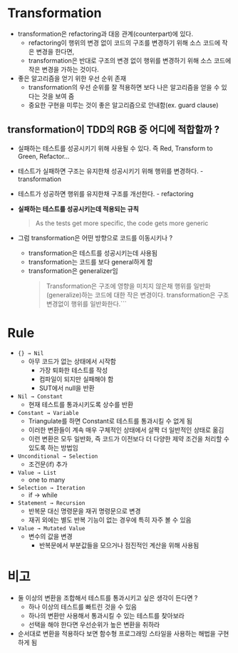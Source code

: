 # Transformation

- transformation은 refactoring과 대응 관계(counterpart)에 있다.
  - refactoring이 행위의 변경 없이 코드의 구조를 변경하기 위해 소스 코드에 작은 변경을 한다면,
  - transformation은 반대로 구조의 변경 없이 행위를 변경하기 위해 소스 코드에 작은 변경을 가하는 것이다.
- 좋은 알고리즘을 얻기 위한 우선 순위 존재
  - transformation의 우선 순위를 잘 적용하면 보다 나은 알고리즘을 얻을 수 있다는 것을 보여 줌
  - 중요한 구현을 미루는 것이 좋은 알고리즘으로 안내함(ex. guard clause)

## **transformation이 TDD의 RGB 중 어디에 적합할까 ?**

- 실패하는 테스트를 성공시키기 위해 사용될 수 있다. 즉 Red, Transform to Green, Refactor...
- 테스트가 실패하면 구조는 유지한채 성공시키기 위해 행위를 변경하다. - transformation
- 테스트가 성공하면 행위를 유지한채 구조를 개선한다. - refactoring

- **실패하는 테스트를 성공시키는데 적용되는 규칙**

  > As the tests get more specific, the code gets more generic

- 그럼 transformation은 어떤 방향으로 코드를 이동시키나 ?
  - transformation은 테스트를 성공시키는데 사용됨
  - transformation는 코드를 보다 general하게 함
  - transformation은 generalizer임
    > Transformation은 구조에 영향을 미치지 않은채 행위를 일반화(generalize)하는 코드에 대한 작은 변경이다.
    > transformation은 구조 변경없이 행위를 일반화한다.```

# Rule

- `{} → Nil`
  - 아무 코드가 없는 상태에서 시작함
    - 가장 퇴화한 테스트를 작성
    - 컴파일이 되지만 실패해야 함
    - SUT에서 null을 반환
- `Nil → Constant`
  - 현재 테스트를 통과시키도록 상수를 반환
- `Constant → Variable`
  - Triangulate를 하면 Constant로 테스트를 통과시킬 수 없게 됨
  - 이러한 변환들이 계속 매우 구체적인 상태에서 살짝 더 일반적인 상태로 옮김
  - 이런 변환은 모두 일반화, 즉 코드가 이전보다 더 다양한 제약 조건을 처리할 수 있도록 하는 방법임
- `Unconditional → Selection`
  - 조건문(if) 추가
- `Value → List`
  - one to many
- `Selection → Iteration`
  - if → while
- `Statement → Recursion`
  - 반복문 대신 명령문을 재귀 명령문으로 변경
  - 재귀 외에는 별도 반복 기능이 없는 경우에 특히 자주 볼 수 있음
- `Value → Mutated Value`
  - 변수의 값을 변경
    - 반복문에서 부분값들을 모으거나 점진적인 계산을 위해 사용됨

# 비고

- 둘 이상의 변환을 조합해서 테스트를 통과시키고 싶은 생각이 든다면 ?
  - 하나 이상의 테스트를 빠트린 것을 수 있음
  - 하나의 변환만 사용해서 통과시킬 수 있는 테스트를 찾아보라
  - 선택을 해야 한다면 우선순위가 높은 변환을 취하라
- 순서대로 변환을 적용하다 보면 함수형 프로그래밍 스타일을 사용하는 해법을 구현하게 됨
